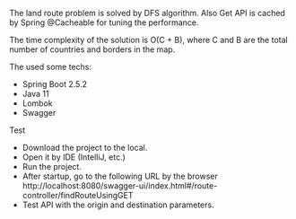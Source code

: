 The land route problem is solved by DFS algorithm. 
Also Get API is cached by Spring @Cacheable for tuning the performance.

The time complexity of the solution is O(C + B), where C and B are the total number of countries and borders in the map.

The used some techs:
- Spring Boot 2.5.2
- Java 11
- Lombok
- Swagger

Test
- Download the project to the local.
- Open it by IDE (IntelliJ, etc.)
- Run the project.
- After startup, go to the following URL by the browser
http://localhost:8080/swagger-ui/index.html#/route-controller/findRouteUsingGET
- Test API with the origin and destination parameters.
